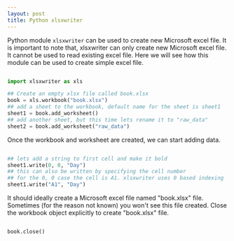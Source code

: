```yaml
---
layout: post
title: Python xlsxwriter
---
```


Python module `xlsxwriter` can be used to create new Microsoft 
excel file. It is important to note that, xlsxwriter can only 
create new Microsoft excel file. It cannot be used to read 
existing excel file. Here we will see how this module can be 
used to create simple excel file.

```python

import xlsxwriter as xls

## Create an empty xlsx file called book.xlsx
book = xls.workbook("book.xlsx")
## add a sheet to the workbook, default name for the sheet is sheet1
sheet1 = book.add_worksheet()
## add another sheet, but this time lets rename it to "raw_data" 
sheet2 = book.add_worksheet("raw_data")
```

Once the workbook and worksheet are created, we can start adding data.

```python

## lets add a string to first cell and make it bold
sheet1.write(0, 0, "Day")
## this can also be written by specifying the cell number
## for the 0, 0 case the cell is A1. xlsxwriter uses 0 based indexing
sheet1.write("A1", "Day")
```

It should ideally create a Microsoft excel file named "book.xlsx" file. 
Sometimes (for the reason not known) you won't see this file created. 
Close the workbook object explicitly to create "book.xlsx" file.

```python

book.close()
```
